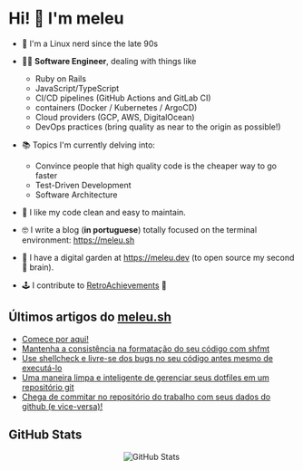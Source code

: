 # Hi! 👋 I'm meleu

- 🐧 I'm a Linux nerd since the late 90s

- 🧑‍💻 **Software Engineer**, dealing with things like
    - Ruby on Rails
    - JavaScript/TypeScript
    - CI/CD pipelines (GitHub Actions and GitLab CI)
    - containers (Docker / Kubernetes / ArgoCD)
    - Cloud providers (GCP, AWS, DigitalOcean)
    - DevOps practices (bring quality as near to the origin as possible!)

- 📚 Topics I'm currently delving into:
    - Convince people that high quality code is the cheaper way to go faster
    - Test-Driven Development
    - Software Architecture

- 🧼 I like my code clean and easy to maintain.

- 🤓 I write a blog (**in portuguese**) totally focused on the terminal environment: <https://meleu.sh>

- 🌱 I have a digital garden at <https://meleu.dev> (to open source my second 🧠 brain).

- 🕹️ I contribute to [RetroAchievements](https://retroachievements.org/) 👾


## Últimos artigos do [meleu.sh](https://meleu.sh/)

<!-- BLOG-POST-LIST:START -->
- [Comece por aqui!](https://meleu.sh/comeco/)
- [Mantenha a consistência na formatação do seu código com shfmt](https://meleu.sh/shfmt/)
- [Use shellcheck e livre-se dos bugs no seu código antes mesmo de executá-lo](https://meleu.sh/shellcheck/)
- [Uma maneira limpa e inteligente de gerenciar seus dotfiles em um repositório git](https://meleu.sh/dotfiles/)
- [Chega de commitar no repositório do trabalho com seus dados do github &lpar;e vice-versa&rpar;!](https://meleu.sh/git-multiconfig/)
<!-- BLOG-POST-LIST:END -->

## GitHub Stats

<div>
  <p align="center">
    <img src="https://github-readme-streak-stats.herokuapp.com/?user=meleu" alt="GitHub Stats" />
  </p>
</div>
